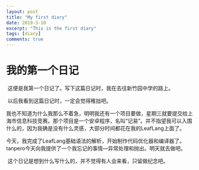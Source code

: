 ```yaml
---
layout: post
title: "My first diary"
date: 2019-3-10
excerpt: "This is the first diary"
tags: [diary]
comments: true
---
```


# 我的第一个日记

​    这便是我第一个日记了。写下这篇日记时，我在去往新竹园中学的路上。

​    以后我看到这篇日记时，一定会觉得稚拙吧。

​    我也不知道为什么我那么不着急，明明我还有一个项目要做，星期三就要提交给上海市信息科技竞赛。那个项目是一个安卓程序，名叫“记易”。并不指望我可以入围什么的，因为我确是没有什么灵感，大部分时间都花在我的LeafLang上面了。

​    今天，我完成了LeafLang基础语法的解析，开始制作代码优化器和编译器了。tanpero今天向我提供了一个我忘记的事情—异常处理和抛出。明天就去做吧。

​    这个日记是想到什么写什么的，并不觉得有人会来看，只留做纪念吧。